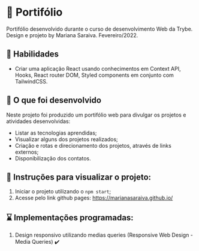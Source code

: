 # :dart: Portifólio

Portifólio desenvolvido durante o curso de desenvolvimento Web da Trybe. Design e projeto by Mariana Saraiva. Fevereiro/2022.


## :pushpin: Habilidades

* Criar uma aplicação React usando conhecimentos em Context API, Hooks, React router DOM, Styled components em conjunto com TailwindCSS.


## :pushpin: O que foi desenvolvido

Neste projeto foi produzido um portifólio web para divulgar os projetos e atividades desenvolvidas:

- Listar as tecnologias aprendidas;
- Visualizar alguns dos projetos realizados;
- Criação e rotas e direcionamento dos projetos, através de links externos;
- Disponibilização dos contatos.


## :pushpin: Instruções para visualizar o projeto:

1. Iniciar o projeto utilizando o `npm start`;
2. Acesse pelo link github pages: https://marianasaraiva.github.io/

## :hourglass: Implementações programadas:

1. Design responsivo utilizando medias queries (Responsive Web Design - Media Queries) :heavy_check_mark:
